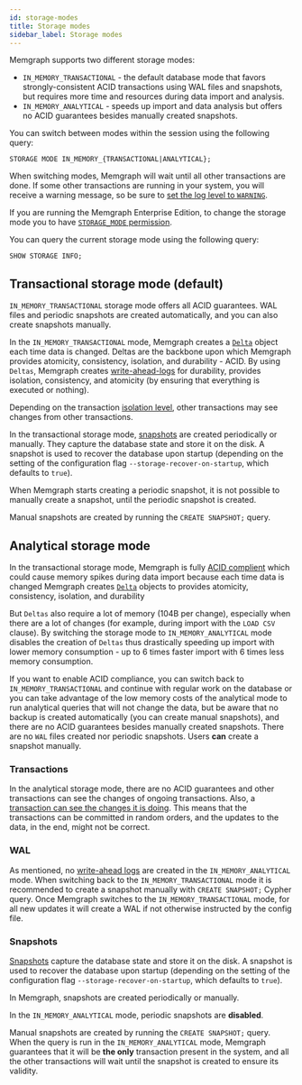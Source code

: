 ```yaml
---
id: storage-modes
title: Storage modes
sidebar_label: Storage modes
---
```


Memgraph supports two different storage modes:
* `IN_MEMORY_TRANSACTIONAL` - the default database mode that favors
    strongly-consistent ACID transactions using WAL files and snapshots,
    but requires more time and resources during data import and analysis.
* `IN_MEMORY_ANALYTICAL` - speeds up import and data analysis but offers no ACID
    guarantees besides manually created snapshots.

You can switch between modes within the session using the following query:

```cypher
STORAGE MODE IN_MEMORY_{TRANSACTIONAL|ANALYTICAL};
```

When switching modes, Memgraph will wait until all other transactions are done. If some other transactions are running in your system, you will receive a warning message, so be sure to [set the log level to `WARNING`](/reference-guide/configuration.md#other).

If you are running the Memgraph Enterprise Edition, to change the storage mode
you to have [`STORAGE_MODE` permission](/reference-guide/auth-module.md).

You can query the current storage mode using the following query:

```cypher
SHOW STORAGE INFO;
```

## Transactional storage mode (default)

`IN_MEMORY_TRANSACTIONAL` storage mode offers all ACID guarantees. WAL files and
periodic snapshots are created automatically, and you can also create snapshots
manually.

In the `IN_MEMORY_TRANSACTIONAL` mode, Memgraph creates a
[`Delta`](/memgraph/under-the-hood/storage#delta-memory-layout) object each time
data is changed. Deltas are the backbone upon which Memgraph provides atomicity,
consistency, isolation, and durability - ACID. By using `Deltas`, Memgraph
creates [write-ahead-logs](/memgraph/reference-guide/backup#write-ahead-logging)
for durability, provides isolation, consistency, and atomicity (by ensuring that
everything is executed or nothing).

Depending on the transaction [isolation
level](/memgraph/reference-guide/transactions#isolation-levels), other transactions may
see changes from other transactions.

In the transactional storage mode,
[snapshots](/memgraph/reference-guide/backup#snapshots) are created periodically
or manually. They capture the database state and store it on the disk. A
snapshot is used to recover the database upon startup (depending on the setting
of the configuration flag `--storage-recover-on-startup`, which defaults to
`true`).

When Memgraph starts creating a periodic snapshot, it is not possible to
manually create a snapshot, until the periodic snapshot is created.

Manual snapshots are created by running the `CREATE SNAPSHOT;` query.

## Analytical storage mode

In the transactional storage mode, Memgraph is fully [ACID
complient](/reference-guide/backup.md) which could cause memory spikes during data
import because each time data is changed Memgraph creates
[`Delta`](/memgraph/under-the-hood/storage#delta-memory-layout) objects to
provides atomicity, consistency, isolation, and durability

But `Deltas` also require a lot of memory (104B per change), especially when
there are a lot of changes  (for example, during import with the `LOAD CSV`
clause). By switching the storage mode to `IN_MEMORY_ANALYTICAL` mode disables
the creation of `Deltas` thus drastically speeding up import with lower memory
consumption - up to 6 times faster import with 6 times less memory consumption.

If you want to enable ACID compliance, you can switch back to
`IN_MEMORY_TRANSACTIONAL` and continue with regular work on the database or you
can take advantage of the low memory costs of the analytical mode to run
analytical queries that will not change the data, but be aware that no backup is
created automatically (you can create manual snapshots), and there are no ACID
guarantees besides manually created snapshots. There are no `WAL` files created
nor periodic snapshots. Users **can** create a snapshot manually.

### Transactions

In the analytical storage mode, there are no ACID guarantees and other
transactions can see the changes of ongoing transactions. Also, a [transaction
can see the changes it is
doing](/memgraph/reference-guide/transactions#isolation-levels). This means that
the transactions can be committed in random orders, and the updates to the data,
in the end, might not be correct.

### WAL

As mentioned, no [write-ahead
logs](/memgraph/reference-guide/backup#write-ahead-logging) are created in the
`IN_MEMORY_ANALYTICAL` mode. When switching back to the
`IN_MEMORY_TRANSACTIONAL` mode it is recommended to create a snapshot manually
with `CREATE SNAPSHOT;` Cypher query. Once Memgraph switches to the
`IN_MEMORY_TRANSACTIONAL` mode, for all new updates it will create a WAL if not
otherwise instructed by the config file.

### Snapshots

[Snapshots](/memgraph/reference-guide/backup#snapshots) capture the database
state and store it on the disk. A snapshot is used to recover the database upon
startup (depending on the setting of the configuration flag
`--storage-recover-on-startup`, which defaults to `true`).

In Memgraph, snapshots are created periodically or manually.

In the `IN_MEMORY_ANALYTICAL` mode, periodic snapshots are **disabled**.

Manual snapshots are created by running the `CREATE SNAPSHOT;` query. When the
query is run in the `IN_MEMORY_ANALYTICAL` mode, Memgraph guarantees that it
will be **the only** transaction present in the system, and all the other
transactions will wait until the snapshot is created to ensure its validity.